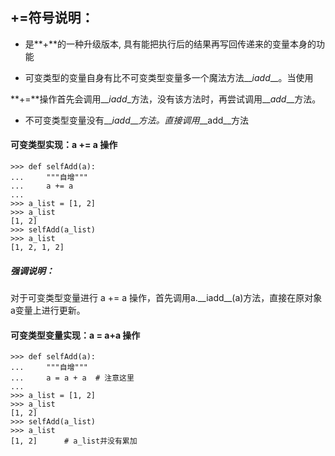 ## **+=符号说明：**

* 是**+**的一种升级版本, 具有能把执行后的结果再写回传递来的变量本身的功能

* 可变类型的变量自身有比不可变类型变量多一个魔法方法\_\__iadd_\_\_。当使用

**+=**操作首先会调用\_\__iadd_\_方法，没有该方法时，再尝试调用\_\__add_\_\_方法。

* 不可变类型变量没有\_\__iadd_\_\__方法。直接调用_\_\_add\_\_方法

#### 可变类型实现：a += a 操作

```
>>> def selfAdd(a):
...     """自增"""
...     a += a 
...
>>> a_list = [1, 2]
>>> a_list
[1, 2]
>>> selfAdd(a_list)
>>> a_list
[1, 2, 1, 2]
```

##### 强调说明：

对于可变类型变量进行 a += a 操作，首先调用a.\_\_iadd\_\_\(a\)方法，直接在原对象a变量上进行更新。

#### 可变类型变量实现：a = a+a 操作

```
>>> def selfAdd(a):
...     """自增"""
...     a = a + a  # 注意这里
...
>>> a_list = [1, 2]
>>> a_list
[1, 2]
>>> selfAdd(a_list)
>>> a_list
[1, 2]      # a_list并没有累加
```



